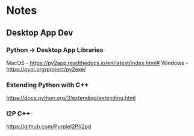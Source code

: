 # Notes

## Desktop App Dev

### Python -> Desktop App Libraries
MacOS - https://py2app.readthedocs.io/en/latest/index.html#
Windows - https://pypi.org/project/py2exe/

### Extending Python with C++
https://docs.python.org/3/extending/extending.html


### I2P C++ 
https://github.com/PurpleI2P/i2pd


